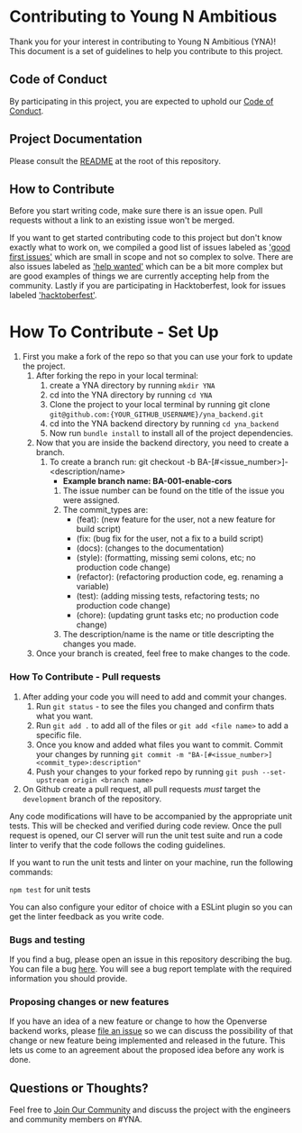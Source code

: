 # Contributing to Young N Ambitious

Thank you for your interest in contributing to Young N Ambitious (YNA)! This
document is a set of guidelines to help you contribute to this project.

## Code of Conduct

By participating in this project, you are expected to uphold our
[Code of Conduct](./CODE_OF_CONDUCT.md).

## Project Documentation

Please consult the [README](./README.md) at the root of this repository.

## How to Contribute

Before you start writing code, make sure there is an issue open. Pull requests
without a link to an existing issue won't be merged.

If you want to get started contributing code to this project but don't know
exactly what to work on, we compiled a good list of issues labeled as
['good first issues'](https://github.com/Young-N-Ambitious/yna_backend/labels/good%20first%20issue)
which are small in scope and not so complex to solve. There are also issues
labeled as
['help wanted'](https://github.com/Young-N-Ambitious/yna_backend/labels/help%20wanted)
which can be a bit more complex but are good examples of things we are currently
accepting help from the community. Lastly if you are participating in
Hacktoberfest, look for issues labeled
['hacktoberfest'](https://github.com/Young-N-Ambitious/yna_backend/labels/hacktoberfest).

# How To Contribute - Set Up

1. First you make a fork of the repo so that you can use your fork to update the
   project.
   1. After forking the repo in your local terminal:
      1. create a YNA directory by running `mkdir YNA`
      2. cd into the YNA directory by running `cd YNA`
      3. Clone the project to your local terminal by running git clone
         `git@github.com:{YOUR_GITHUB_USERNAME}/yna_backend.git`
      4. cd into the YNA backend directory by running `cd yna_backend`
      5. Now run `bundle install` to install all of the project dependencies.
   2. Now that you are inside the backend directory, you need to create a
      branch.
      1. To create a branch run: git checkout -b
         BA-[#<issue_number>]-<description/name>
         - **Example branch name: BA-001-enable-cors**
         1. The issue number can be found on the title of the issue you were
            assigned.
         2. The commit_types are:
            - (feat): (new feature for the user, not a new feature for build
              script)
            - (fix: (bug fix for the user, not a fix to a build script)
            - (docs): (changes to the documentation)
            - (style): (formatting, missing semi colons, etc; no production code
              change)
            - (refactor): (refactoring production code, eg. renaming a variable)
            - (test): (adding missing tests, refactoring tests; no production
              code change)
            - (chore): (updating grunt tasks etc; no production code change)
         3. The description/name is the name or title descripting the changes
            you made.
   3. Once your branch is created, feel free to make changes to the code.

### How To Contribute - Pull requests

1. After adding your code you will need to add and commit your changes.
   1. Run `git status` - to see the files you changed and confirm thats what you
      want.
   2. Run `git add .` to add all of the files or `git add <file name>` to add a
      specific file.
   3. Once you know and added what files you want to commit. Commit your changes
      by running `git commit -m "BA-[#<issue_number>]<commit_type>:description"`
   4. Push your changes to your forked repo by running
      `git push --set-upstream origin <branch name>`
2. On Github create a pull request, all pull requests _must_ target the
   `development` branch of the repository.

Any code modifications will have to be accompanied by the appropriate unit
tests. This will be checked and verified during code review. Once the pull
request is opened, our CI server will run the unit test suite and run a code
linter to verify that the code follows the coding guidelines.

If you want to run the unit tests and linter on your machine, run the following
commands:

`npm test` for unit tests

You can also configure your editor of choice with a ESLint plugin so you can get
the linter feedback as you write code.

### Bugs and testing

If you find a bug, please open an issue in this repository describing the bug.
You can file a bug
[here](https://github.com/Young-N-Ambitious/issues/new?template=bug_report.md).
You will see a bug report template with the required information you should
provide.

### Proposing changes or new features

If you have an idea of a new feature or change to how the Openverse backend
works, please
[file an issue](https://github.com/Young-N-Ambitious/issues/new?template=feature_request.md)
so we can discuss the possibility of that change or new feature being
implemented and released in the future. This lets us come to an agreement about
the proposed idea before any work is done.

## Questions or Thoughts?

Feel free to
[Join Our Community](https://docs.google.com/forms/d/e/1FAIpQLSfEHpF9H3U9yCzmUPEiac637mECOzXAqrr9AXuxuz48KUd1pQ/viewform)
and discuss the project with the engineers and community members on #YNA.
